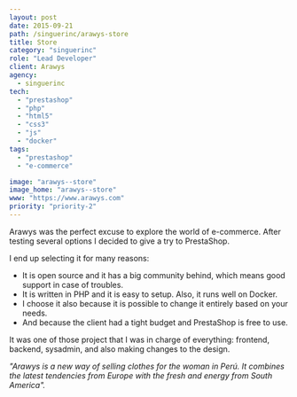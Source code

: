 ```yaml
---
layout: post
date: 2015-09-21
path: /singuerinc/arawys-store
title: Store
category: "singuerinc"
role: "Lead Developer"
client: Arawys
agency:
  - singuerinc
tech:
  - "prestashop"
  - "php"
  - "html5"
  - "css3"
  - "js"
  - "docker"
tags:
  - "prestashop"
  - "e-commerce"

image: "arawys--store"
image_home: "arawys--store"
www: "https://www.arawys.com"
priority: "priority-2"
---
```


Arawys was the perfect excuse to explore the world of e-commerce.
After testing several options I decided to give a try to PrestaShop.

I end up selecting it for many reasons:

- It is open source and it has a big community behind, which means good support in case of troubles.
- It is written in PHP and it is easy to setup. Also, it runs well on Docker.
- I choose it also because it is possible to change it entirely based on your needs.
- And because the client had a tight budget and PrestaShop is free to use.

It was one of those project that I was in charge of everything: frontend, backend, sysadmin, and also making changes to the design.

_"Arawys is a new way of selling clothes for the woman in Per&uacute;. It combines the latest tendencies from Europe with the fresh and energy from South America"._
